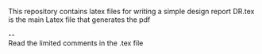 This repository contains latex files for writing a simple design report
DR.tex is the main Latex file that generates the pdf

--<br>
Read the limited comments in the .tex file
